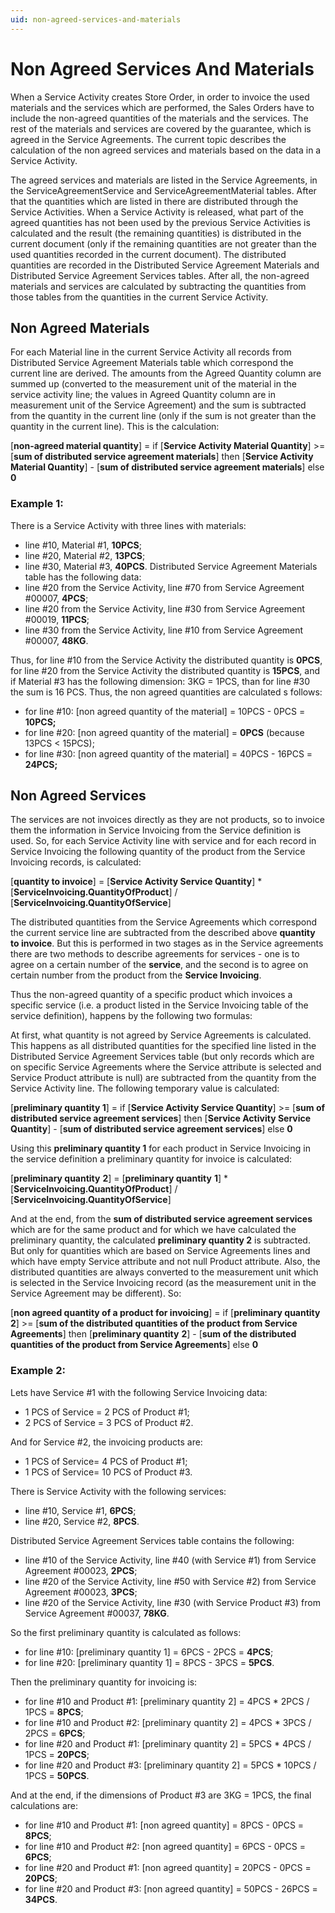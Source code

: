 ```yaml
---
uid: non-agreed-services-and-materials
---
```


# Non Agreed Services And Materials

When a Service Activity creates Store Order, in order to invoice the used materials and the services which are performed, the Sales Orders have to include the non-agreed quantities of the materials and the services. The rest of the materials and services are covered by the guarantee, which is agreed in the Service Agreements. 
The current topic describes the calculation of the non agreed services and materials based on the data in a Service Activity.

The agreed services and materials are listed in the Service Agreements, in the ServiceAgreementService and ServiceAgreementMaterial tables.
After that the quantities which are listed in there are distributed through the Service Activities. 
When a Service Activity is released, what part of the agreed quantities has not been used by the previous Service Activities is calculated and the result (the remaining quantities) is distributed in the current document (only if the remaining quantities are not greater than the used quantities recorded in the current document). 
The distributed quantities are recorded in the Distributed Service Agreement Materials and Distributed Service Agreement Services tables.
After all, the non-agreed materials and services are calculated by subtracting the quantities from those tables from the quantities in the current Service Activity. 

## Non Agreed Materials

For each Material line in the current Service Activity all records from Distributed Service Agreement Materials table which correspond the current line are derived.
The amounts from the Agreed Quantity column are summed up (converted to the measurement unit of the material in the service activity line; the values in Agreed Quantity column are in measurement unit of the Service Agreement) and the sum is subtracted from the quantity in the current line (only if the sum is not greater than the quantity in the current line).
This is the calculation:

[**non-agreed material quantity**] =
  if [**Service Activity Material Quantity**] >= [**sum of distributed service agreement materials**]
    then [**Service Activity Material Quantity**] - [**sum of distributed service agreement materials**]
    else **0**

### Example 1:
There is a Service Activity with three lines with materials:
- line #10, Material #1, **10PCS**;
- line #20, Material #2, **13PCS**;
- line #30, Material #3, **40PCS**.
Distributed Service Agreement Materials table has the following data:
- line #20 from the Service Activity, line #70 from Service Agreement #00007, **4PCS**;
- line #20 from the Service Activity, line #30 from Service Agreement #00019, **11PCS**;
- line #30 from the Service Activity, line #10 from Service Agreement #00007, **48KG**.

Thus, for line #10 from the Service Activity the distributed quantity is **0PCS**, for line #20 from the Service Activity the distributed quantity is **15PCS**, and if Material #3 has the following dimension: 3KG = 1PCS, than for line #30 the sum is 16 PCS. Thus, the non agreed quantities are calculated s follows:

- for line #10: [non agreed quantity of the material] = 10PCS - 0PCS = **10PCS;**
- for line #20: [non agreed quantity of the material] = **0PCS** (because 13PCS < 15PCS);
- for line #30: [non agreed quantity of the material] = 40PCS - 16PCS = **24PCS;**

## Non Agreed Services

The services are not invoices directly as they are not products, so to invoice them the information in Service Invoicing from the Service definition is used.
So, for each Service Activity line with service and for each record in Service Invoicing the following quantity of the product from the Service Invoicing records, is calculated:

[**quantity to invoice**] =
  [**Service Activity Service Quantity**] * [**ServiceInvoicing.QuantityOfProduct**] /
    [**ServiceInvoicing.QuantityOfService**]

The distributed quantities from the Service Agreements which correspond the current service line are subtracted from the described above **quantity to invoice**. 
But this is performed in two stages as in the Service agreements there are two methods to describe agreements for services - one is to agree on a certain number of the **service**, and the second is to agree on certain number from the product from the **Service Invoicing**. 

Thus the non-agreed quantity of a specific product which invoices a specific service (i.e. a product listed in the Service Invoicing table of the service definition), happens by the following two formulas:

At first, what quantity is not agreed by Service Agreements is calculated. 
This happens as all distributed quantities for the specified line listed in the Distributed Service Agreement Services table (but only records which are on specific Service Agreements where the Service attribute is selected and Service Product attribute is null) are subtracted from the quantity from the Service Activity line.
The following temporary value is calculated:

[**preliminary quantity 1**] =
  if [**Service Activity Service Quantity**] >= [**sum of distributed service agreement services**]
    then [**Service Activity Service Quantity**] - [**sum of distributed service agreement services**]
    else **0**

Using this **preliminary quantity 1** for each product in Service Invoicing in the service definition a preliminary quantity for invoice is calculated:

[**preliminary quantity** **2**] =
  [**preliminary quantity** **1**] * [**ServiceInvoicing.QuantityOfProduct**] /
    [**ServiceInvoicing.QuantityOfService**]

And at the end, from the **sum of distributed service agreement services** which are for the same product and for which we have calculated the preliminary quantity, the calculated **preliminary quantity 2** is subtracted. 
But only for quantities which are based on Service Agreements lines and which have empty Service attribute and not null Product attribute. 
Also, the distributed quantities are always converted to the measurement unit which is selected in the Service Invoicing record (as the measurement unit in the Service Agreement may be different).
So:

[**non agreed quantity of a product for invoicing**] =
  if [**preliminary quantity** **2**] >= [**sum of the distributed quantities of the product from Service Agreements**]
    then [**preliminary quantity** **2**] - [**sum of the distributed quantities of the product from Service Agreements**]
    else **0**

### Example 2:
Lets have Service #1 with the following Service Invoicing data:
- 1 PCS of Service = 2 PCS of Product #1;
- 2 PCS of Service = 3 PCS of Product #2.

And for Service #2, the invoicing products are:
- 1 PCS of Service= 4 PCS of Product #1;
- 1 PCS of Service= 10 PCS of Product #3.

There is Service Activity with the following services:
- line #10, Service #1, **6PCS**;
- line #20, Service #2, **8PCS**.

Distributed Service Agreement Services table contains the following:
- line #10 of the Service Activity, line #40 (with Service #1) from Service Agreement #00023, **2PCS**;
- line #20 of the Service Activity, line #50 with Service #2) from Service Agreement #00023, **3PCS**;
- line #20 of the Service Activity, line #30 (with Service Product #3) from Service Agreement #00037, **78KG**.

So the first preliminary quantity is calculated as follows:
- for line #10: [preliminary quantity 1] = 6PCS - 2PCS = **4PCS**;
- for line #20: [preliminary quantity 1] = 8PCS - 3PCS = **5PCS**.

Then the preliminary quantity for invoicing is:
- for line #10 and Product #1: [preliminary quantity 2] = 4PCS * 2PCS / 1PCS = **8PCS**;
- for line #10 and Product #2: [preliminary quantity 2] = 4PCS * 3PCS / 2PCS = **6PCS**;
- for line #20 and Product #1: [preliminary quantity 2] = 5PCS * 4PCS / 1PCS = **20PCS**;
- for line #20 and Product #3: [preliminary quantity 2] = 5PCS * 10PCS / 1PCS = **50PCS**.

And at the end, if the dimensions of Product #3 are 3KG = 1PCS, the final calculations are:
- for line #10 and Product #1: [non agreed quantity] = 8PCS - 0PCS = **8PCS**;
- for line #10 and Product #2: [non agreed quantity] = 6PCS - 0PCS = **6PCS**;
- for line #20 and Product #1: [non agreed quantity] = 20PCS - 0PCS = **20PCS**;
- for line #20 and Product #3: [non agreed quantity] = 50PCS - 26PCS = **34PCS**.
